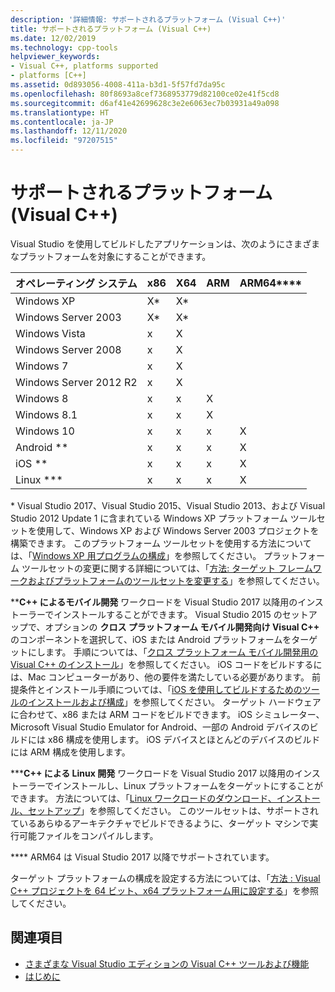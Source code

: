 ```yaml
---
description: '詳細情報: サポートされるプラットフォーム (Visual C++)'
title: サポートされるプラットフォーム (Visual C++)
ms.date: 12/02/2019
ms.technology: cpp-tools
helpviewer_keywords:
- Visual C++, platforms supported
- platforms [C++]
ms.assetid: 0d893056-4008-411a-b3d1-5f57fd7da95c
ms.openlocfilehash: 80f8693a8cef7368953779d82100ce02e41f5cd8
ms.sourcegitcommit: d6af41e42699628c3e2e6063ec7b03931a49a098
ms.translationtype: HT
ms.contentlocale: ja-JP
ms.lasthandoff: 12/11/2020
ms.locfileid: "97207515"
---
```

# <a name="supported-platforms-visual-c"></a>サポートされるプラットフォーム (Visual C++)

Visual Studio を使用してビルドしたアプリケーションは、次のようにさまざまなプラットフォームを対象にすることができます。

|オペレーティング システム|x86|X64|ARM|ARM64\*\*\*\*|
|----------------------|---------|---------|---------|---------|
|Windows XP|X\*|X\*|||
|Windows Server 2003|X\*|X\*|||
|Windows Vista|x|X|||
|Windows Server 2008|x|X|||
|Windows 7|x|X|||
|Windows Server 2012 R2|x|X|||
|Windows 8|x|x|X||
|Windows 8.1|x|x|X||
|Windows 10|x|x|x|X|
|Android \*\*|x|x|x|X|
|iOS \*\*|x|x|x|X|
|Linux \*\*\*|x|x|x|X|

\* Visual Studio 2017、Visual Studio 2015、Visual Studio 2013、および Visual Studio 2012 Update 1 に含まれている Windows XP プラットフォーム ツールセットを使用して、Windows XP および Windows Server 2003 プロジェクトを構築できます。 このプラットフォーム ツールセットを使用する方法については、「[Windows XP 用プログラムの構成](../build/configuring-programs-for-windows-xp.md)」を参照してください。 プラットフォーム ツールセットの変更に関する詳細については、「[方法: ターゲット フレームワークおよびプラットフォームのツールセットを変更する](../build/how-to-modify-the-target-framework-and-platform-toolset.md)」を参照してください。

\*\***C++ によるモバイル開発** ワークロードを Visual Studio 2017 以降用のインストーラーでインストールすることができます。 Visual Studio 2015 のセットアップで、オプションの **クロス プラットフォーム モバイル開発向け Visual C++** のコンポーネントを選択して、iOS または Android プラットフォームをターゲットにします。 手順については、「[クロス プラットフォーム モバイル開発用の Visual C++ のインストール](/visualstudio/cross-platform/install-visual-cpp-for-cross-platform-mobile-development)」を参照してください。 iOS コードをビルドするには、Mac コンピューターがあり、他の要件を満たしている必要があります。 前提条件とインストール手順については、「[iOS を使用してビルドするためのツールのインストールおよび構成](/visualstudio/cross-platform/install-and-configure-tools-to-build-using-ios)」を参照してください。 ターゲット ハードウェアに合わせて、x86 または ARM コードをビルドできます。 iOS シミュレーター、Microsoft Visual Studio Emulator for Android、一部の Android デバイスのビルドには x86 構成を使用します。 iOS デバイスとほとんどのデバイスのビルドには ARM 構成を使用します。

\*\*\***C++ による Linux 開発** ワークロードを Visual Studio 2017 以降用のインストーラーでインストールし、Linux プラットフォームをターゲットにすることができます。 方法については、「[Linux ワークロードのダウンロード、インストール、セットアップ](../linux/download-install-and-setup-the-linux-development-workload.md)」を参照してください。 このツールセットは、サポートされているあらゆるアーキテクチャでビルドできるように、ターゲット マシンで実行可能ファイルをコンパイルします。

\*\*\*\* ARM64 は Visual Studio 2017 以降でサポートされています。

ターゲット プラットフォームの構成を設定する方法については、「[方法 : Visual C++ プロジェクトを 64 ビット、x64 プラットフォーム用に設定する](../build/how-to-configure-visual-cpp-projects-to-target-64-bit-platforms.md)」を参照してください。

## <a name="see-also"></a>関連項目

- [さまざまな Visual Studio エディションの Visual C++ ツールおよび機能](visual-cpp-tools-and-features-in-visual-studio-editions.md)
- [はじめに](/visualstudio/ide/getting-started-with-cpp-in-visual-studio)
